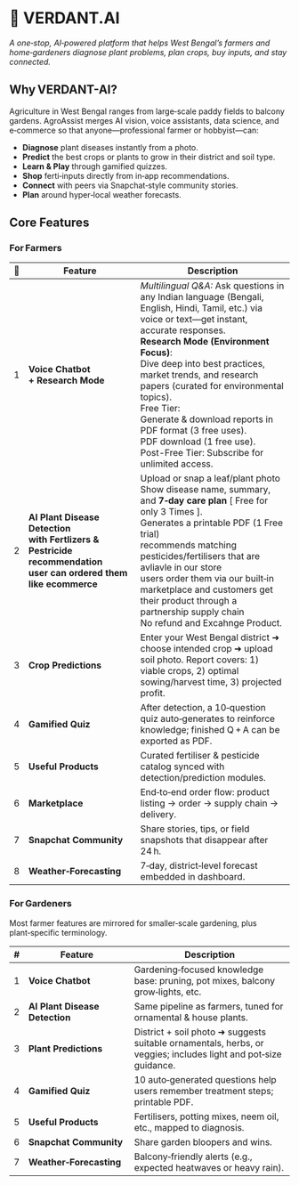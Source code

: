 # 🌱 VERDANT.AI

*A one‑stop, AI‑powered platform that helps West Bengal’s farmers and home‑gardeners diagnose plant problems, plan crops, buy inputs, and stay connected.*

## Why VERDANT-AI?
Agriculture in West Bengal ranges from large‑scale paddy fields to balcony gardens. AgroAssist merges AI vision, voice assistants, data science, and e‑commerce so that anyone—professional farmer or hobbyist—can:

* **Diagnose** plant diseases instantly from a photo.  
* **Predict** the best crops or plants to grow in their district and soil type.  
* **Learn & Play** through gamified quizzes.  
* **Shop** ferti‑inputs directly from in‑app recommendations.  
* **Connect** with peers via Snapchat‑style community stories.  
* **Plan** around hyper‑local weather forecasts.

## Core Features

### For Farmers
| 🌱 | Feature | Description |
|---|---------|-------------|
| 1 | **Voice Chatbot <br/>+ Research Mode** | *Multilingual Q&A:* Ask questions in any Indian language (Bengali, English, Hindi, Tamil, etc.) via voice or text—get instant, accurate responses.<br/>**Research Mode (Environment Focus)**:<br/>Dive deep into best practices, market trends, and research papers (curated for environmental topics).<br/>Free Tier:<br/>Generate & download reports in PDF format (3 free uses).<br/>PDF download (1 free use).<br/>Post-Free Tier: Subscribe for unlimited access. |
| 2 | **AI Plant Disease Detection<br/> with Fertlizers & Pestricide recommendation <br/> user can ordered them like ecommerce** | Upload or snap a leaf/plant photo <br/> Show disease name, summary, and **7‑day care plan** [ Free for only 3 Times ].<br/>  Generates a printable PDF (1 Free trial) <br/> recommends matching pesticides/fertilisers that are avliavle in our store <br/>  users order them via our built‑in marketplace and customers get their product through a partnership supply chain <br/> No refund and Excahnge Product. |
| 3 | **Crop Predictions** | Enter your West Bengal district ➜ choose intended crop ➜ upload soil photo. Report covers: 1) viable crops, 2) optimal sowing/harvest time, 3) projected profit. |
| 4 | **Gamified Quiz** | After detection, a 10‑question quiz auto‑generates to reinforce knowledge; finished Q + A can be exported as PDF. |
| 5 | **Useful Products** | Curated fertiliser & pesticide catalog synced with detection/prediction modules. |
| 6 | **Marketplace** | End‑to‑end order flow: product listing → order → supply chain → delivery. |
| 7 | **Snapchat Community** | Share stories, tips, or field snapshots that disappear after 24 h. |
| 8 | **Weather‑Forecasting** | 7‑day, district‑level forecast embedded in dashboard. |

### For Gardeners
Most farmer features are mirrored for smaller‑scale gardening, plus plant‑specific terminology.

| # | Feature | Description |
|---|---------|-------------|
| 1 | **Voice Chatbot** | Gardening‑focused knowledge base: pruning, pot mixes, balcony grow‑lights, etc. |
| 2 | **AI Plant Disease Detection** | Same pipeline as farmers, tuned for ornamental & house plants. |
| 3 | **Plant Predictions** | District + soil photo ➜ suggests suitable ornamentals, herbs, or veggies; includes light and pot‑size guidance. |
| 4 | **Gamified Quiz** | 10 auto‑generated questions help users remember treatment steps; printable PDF. |
| 5 | **Useful Products** | Fertilisers, potting mixes, neem oil, etc., mapped to diagnosis. |
| 6 | **Snapchat Community** | Share garden bloopers and wins. |
| 7 | **Weather‑Forecasting** | Balcony‑friendly alerts (e.g., expected heatwaves or heavy rain). |

